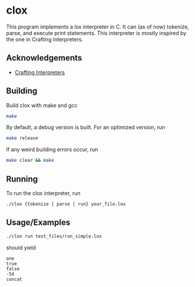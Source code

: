 
# clox

This program implements a lox interpreter in C. It can (as of now) tokenize, parse, and execute print statements. This interpreter is mostly inspired by the one in Crafting Interpreters.



## Acknowledgements

 - [Crafting Interpreters](https://craftinginterpreters.com/)


## Building

Build clox with make and gcc

```bash
make
```

By default, a debug version is built. For an optimized version, run

```bash
make release
```

If any weird building errors occur, run


```bash
make clear && make
```

## Running

To run the clox interpreter, run

```bash
./clox {tokenize | parse | run} your_file.lox
```


## Usage/Examples

```bash
./clox run test_files/run_simple.lox
```
should yield

```bash8
one
true
false
-54
concat
```

